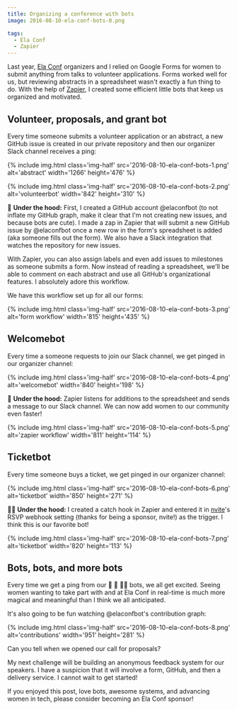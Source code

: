 ```yaml
---
title: Organizing a conference with bots
image: 2016-08-10-ela-conf-bots-0.png

tags:
  - Ela Conf
  - Zapier
---
```


Last year, [Ela Conf](https://elaconf.github.io/) organizers and I relied on Google Forms for women to submit anything from talks to volunteer applications. Forms worked well for us, but reviewing abstracts in a spreadsheet wasn't exactly a fun thing to do. With the help of [Zapier](https://zapier.com/), I created some efficient little bots that keep us organized and motivated.

## Volunteer, proposals, and grant bot

Every time someone submits a volunteer application or an abstract, a new GitHub issue is created in our private repository and then our organizer Slack channel receives a ping:

{% include img.html class='img-half' src='2016-08-10-ela-conf-bots-1.png' alt='abstract' width='1266' height='476' %}

{% include img.html class='img-half' src='2016-08-10-ela-conf-bots-2.png' alt='volunteerbot' width='842' height='310' %}

:raising_hand: **Under the hood:** First, I created a GitHub account @elaconfbot (to not inflate my GitHub graph, make it clear that I'm not creating new issues, and because bots are cute). I made a zap in Zapier that will submit a new GitHub issue by @elaconfbot once a new row in the form's spreadsheet is added (aka someone fills out the form). We also have a Slack integration that watches the repository for new issues.

With Zapier, you can also assign labels and even add issues to milestones as someone submits a form. Now instead of reading a spreadsheet, we'll be able to comment on each abstract and use all GitHub's organizational features. I absolutely adore this workflow.

We have this workflow set up for all our forms:

{% include img.html class='img-half' src='2016-08-10-ela-conf-bots-3.png' alt='form workflow' width='815' height='435' %}

## Welcomebot

Every time a someone requests to join our Slack channel, we get pinged in our organizer channel:

{% include img.html class='img-half' src='2016-08-10-ela-conf-bots-4.png' alt='welcomebot' width='840' height='198' %}

:wave: **Under the hood:** Zapier listens for additions to the spreadsheet and sends a message to our Slack channel. We can now add women to our community even faster!

{% include img.html class='img-half' src='2016-08-10-ela-conf-bots-5.png' alt='zapier workflow' width='811' height='114' %}

## Ticketbot

Every time someone buys a ticket, we get pinged in our organizer channel:

{% include img.html class='img-half' src='2016-08-10-ela-conf-bots-6.png' alt='ticketbot' width='850' height='271' %}

:ok_woman: **Under the hood:** I created a catch hook in Zapier and entered it in [nvite](https://nvite.com)'s RSVP webhook setting (thanks for being a sponsor, nvite!) as the trigger. I think this is our favorite bot!

{% include img.html class='img-half' src='2016-08-10-ela-conf-bots-7.png' alt='ticketbot' width='820' height='113' %}

## Bots, bots, and more bots

Every time we get a ping from our :raising_hand: :wave: :ok_woman: bots, we all get excited. Seeing women wanting to take part with and at Ela Conf in real-time is much more magical and meaningful than I think we all anticipated.

It's also going to be fun watching @elaconfbot's contribution graph:

{% include img.html class='img-half' src='2016-08-10-ela-conf-bots-8.png' alt='contributions' width='951' height='281' %}

Can you tell when we opened our call for proposals?

My next challenge will be building an anonymous feedback system for our speakers. I have a suspicion that it will involve a form, GitHub, and then a delivery service. I cannot wait to get started!

If you enjoyed this post, love bots, awesome systems, and advancing women in tech, please consider becoming an Ela Conf sponsor!
